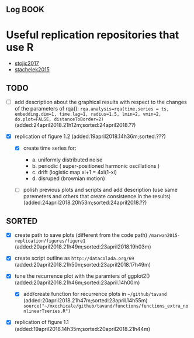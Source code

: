 Log BOOK
---
# Useful replication repositories that use R

* [stojic2017](https://github.com/hstojic/HintonNowlan1987_replication)
* [stachelek2015](https://github.com/jsta/ReScience-submission/tree/STACHELEK)



## TODO


* [ ] add description about the graphical results with respect to 
	the changes of the parameters of rqa():
	`rqa.analysis=rqa(time.series = ts, embedding.dim=1, time.lag=1,
       	radius=1.5, lmin=2, vmin=2, do.plot=FALSE, distanceToBorder=2)`
		(added:24april2018.21h12m;sorted:24april2018.??)



* [x] replication of figure 1.2
	(added:19april2018.14h36m;sorted:???)

	* [x] create time series for:
		* a. uniformly distributed noise
		* b. periodic ( super-positioned harmonic oscillations  )
		* c. drift (logistic map xi+1 = 4xi(1-xi)
		* d. disruped (brownian motion)

	* [ ] polish previous plots and scripts and add description
		 (use same paremeters and others that create consistence in the results) 
		(added:24april2018.20h53m;sorted:24april2018.??)





## SORTED


* [x] create path to save plots (different from the code path)
	`/marwan2015-replication/figures/figure1` 
	(added:20april2018.21h49m;sorted:23april2018.19h03m)





* [x]  create script outline as `http://datacolada.org/69`
	(added:20april2018.21h50m;sorted:23april2018.17h49m)




* [x]  tune the recurrence plot with the paramters of ggplot2()	
	(added:20april2018.21h46m;sorted:23april.14h00m)
	* [x] add/create function for recurrence plots in `~/github/tavand`
		(added:20april2018.21h47m;sorted:23april.14h55m)
		 `source("~/mxochicale/github/tavand/functions/functions_extra_nonlinearTseries.R")`


* [x] replication of figure 1.1
	(added:19april2018.14h35m;sorted:20april2018.21h44m)


